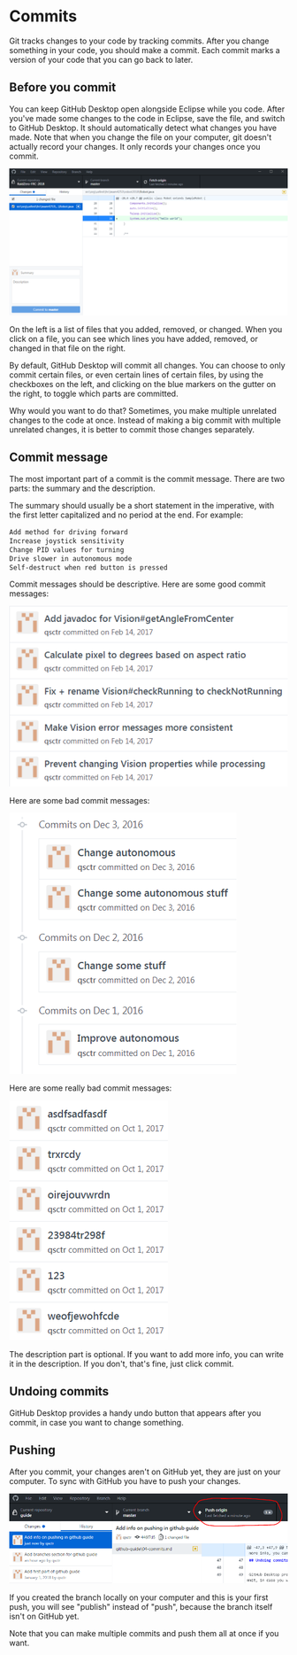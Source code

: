 # Commits

Git tracks changes to your code by tracking commits. After you change something in your code, you should make a commit. Each commit marks a version of your code that you can go back to later.

## Before you commit

You can keep GitHub Desktop open alongside Eclipse while you code. After you've made some changes to the code in Eclipse, save the file, and switch to GitHub Desktop. It should automatically detect what changes you have made. Note that when you change the file on your computer, git doesn't actually record your changes. It only records your changes once you commit.

![](img/committing.png)

On the left is a list of files that you added, removed, or changed. When you click on a file, you can see which lines you have added, removed, or changed in that file on the right.

By default, GitHub Desktop will commit all changes. You can choose to only commit certain files, or even certain lines of certain files, by using the checkboxes on the left, and clicking on the blue markers on the gutter on the right, to toggle which parts are committed.

Why would you want to do that? Sometimes, you make multiple unrelated changes to the code at once. Instead of making a big commit with multiple unrelated changes, it is better to commit those changes separately.

## Commit message

The most important part of a commit is the commit message. There are two parts: the summary and the description.

The summary should usually be a short statement in the imperative, with the first letter capitalized and no period at the end. For example:

```
Add method for driving forward
Increase joystick sensitivity
Change PID values for turning
Drive slower in autonomous mode
Self-destruct when red button is pressed
```

Commit messages should be descriptive. Here are some good commit messages:

![](img/good-commit-messages.png)

Here are some bad commit messages:

![](img/bad-commit-messages.png)

Here are some really bad commit messages:

![](img/really-bad-commit-messages.png)

The description part is optional. If you want to add more info, you can write it in the description. If you don't, that's fine, just click commit.

## Undoing commits

GitHub Desktop provides a handy undo button that appears after you commit, in case you want to change something.

## Pushing

After you commit, your changes aren't on GitHub yet, they are just on your computer. To sync with GitHub you have to push your changes.

![](img/push.png)

If you created the branch locally on your computer and this is your first push, you will see "publish" instead of "push", because the branch itself isn't on GitHub yet.

Note that you can make multiple commits and push them all at once if you want.
